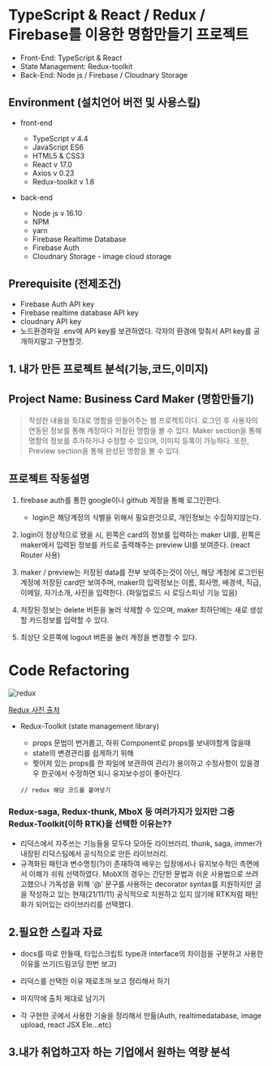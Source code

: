 # TypeScript & React / Redux / Firebase를 이용한 명함만들기 프로젝트

- Front-End: TypeScript & React
- State Management: Redux-toolkit
- Back-End: Node js / Firebase / Cloudnary Storage

## Environment (설치언어 버전 및 사용스킬)

- front-end

  - TypeScript v 4.4
  - JavaScript ES6
  - HTML5 & CSS3
  - React v 17.0
  - Axios v 0.23
  - Redux-toolkit v 1.6

- back-end

  - Node js v 16.10
  - NPM
  - yarn
  - Firebase Realtime Database
  - Firebase Auth
  - Cloudnary Storage - image cloud storage

## Prerequisite (전제조건)

- Firebase Auth API key
- Firebase realtime database API key
- cloudnary API key
- 노드환경파일 .env에 API key를 보관하였다. 각자의 환경에 맞춰서 API key를 공개하지말고 구현할것.

## 1. 내가 만든 프로젝트 분석(기능,코드,이미지)

## Project Name: Business Card Maker (명함만들기)

> 작성한 내용을 토대로 명함을 만들어주는 웹 프로젝트이다. 로그인 후 사용자의 연동된 정보를 통해 계정마다 저장된 명함을 볼 수 있다. Maker section을 통해 명함의 정보를 추가하거나 수정할 수 있으며, 이미지 등록이 가능하다. 또한, Preview section을 통해 완성된 명함을 볼 수 있다.

## 프로젝트 작동설명

1. firebase auth를 통한 google이나 github 계정을 통해 로그인한다.

   - login은 해당계정의 식별을 위해서 필요한것으로, 개인정보는 수집하지않는다.

2. login이 정상적으로 됐을 시, 왼쪽은 card의 정보를 입력하는 maker UI를, 왼쪽은 maker에서 입력된 정보를 카드로 출력해주는 preview UI를 보여준다. (react Router 사용)

3. maker / preview는 저장된 data를 전부 보여주는것이 아닌, 해당 계정에 로그인된 계정에 저장된 card만 보여주며, maker의 입력정보는 이름, 회사명, 배경색, 직급, 이메일, 자기소개, 사진을 입력한다. (파일업로드 시 로딩스피넛 기능 있음)

4. 저장된 정보는 delete 버튼을 눌러 삭제할 수 있으며, maker 최하단에는 새로 생성할 카드정보를 입력할 수 있다.

5. 최상단 오른쪽에 logout 버튼을 눌러 계정을 변경할 수 있다.

# Code Refactoring

![redux](https://img1.daumcdn.net/thumb/R1280x0/?scode=mtistory2&fname=https%3A%2F%2Fblog.kakaocdn.net%2Fdn%2FbJBsnR%2FbtrkvJeN6JL%2F0AhOXGQQSulW9ECnvl6YQK%2Fimg.png)

[Redux 사진 출처](https://www.slideshare.net/binhqdgmail/006-react-redux-framework)

- Redux-Toolkit (state management library)

  - props 문법이 번거롭고, 하위 Component로 props를 보내야할게 많을때
  - state의 변경관리를 쉽게하기 위해
  - 찢어져 있는 props를 한 파일에 보관하여 관리가 용이하고 수정사항이 있을경우 한곳에서 수정하면 되니 유지보수성이 좋아진다.

  ```
  // redux 해당 코드를 붙여넣기
  ```

### Redux-saga, Redux-thunk, MboX 등 여러가지가 있지만 그중 Redux-Toolkit(이하 RTK)을 선택한 이유는??

- 리덕스에서 자주쓰는 기능들을 모두다 모아둔 라이브러리. thunk, saga, immer가 내장된 리덕스팀에서 공식적으로 만든 라이브러리.
- 규격화된 패턴과 변수명칭(?)이 존재하여 배우는 입장에서나 유지보수적인 측면에서 이해가 쉬워 선택하였다. MobX의 경우는 간단한 문법과 쉬운 사용법으로 쓰려고했으나 가독성을 위해 '@' 문구를 사용하는 decorator syntax를 지원하지만 글을 작성하고 있는 현재(21/11/11) 공식적으로 지원하고 있지 않기에 RTK처럼 패턴화가 되어있는 라이브러리를 선택했다.

## 2.필요한 스킬과 자료

- docs를 따로 만들때, 타입스크립트 type과 interface의 차이점을 구분하고 사용한 이유를 쓰기(드림코딩 한번 보고)

- 리덕스를 선택한 이유 제로초꺼 보고 정리해서 하기

- 마지막에 출처 제대로 남기기

- 각 구현한 곳에서 사용한 기술을 정리해서 만듦(Auth, realtimedatabase, image upload, react JSX Ele...etc)

## 3.내가 취업하고자 하는 기업에서 원하는 역량 분석
